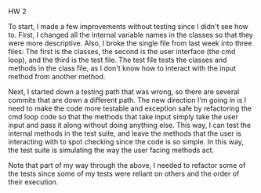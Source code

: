 HW 2

To start, I made a few improvements without testing since I didn't
see how to.  First, I changed all the internal variable names in 
the classes so that they were more descriptive.  Also, I broke the
single file from last week into three files: The first is the classes,
the second is the user interface (the cmd loop), and the third is 
the test file. The test file tests the classes and methods in the class
file, as I don't know how to interact with the input method from another
method.

Next, I started down a testing path that was wrong, so there are several commits
that are down a different path. The new direction I'm going in is I need to make the code more 
testable and exception safe by refactoring the cmd loop code so that the methods that take
input simply take the user input and pass it along without doing anything else. 
This way, I can test the internal methods in the test suite, and leave the methods
that the user is interacting with to spot checking since the code is so simple. In
this way, the test suite is simulating the way the user facing methods act.

Note that part of my way through the above, I needed to refactor some of the tests since
some of my tests were reliant on others and the order of their execution. 
